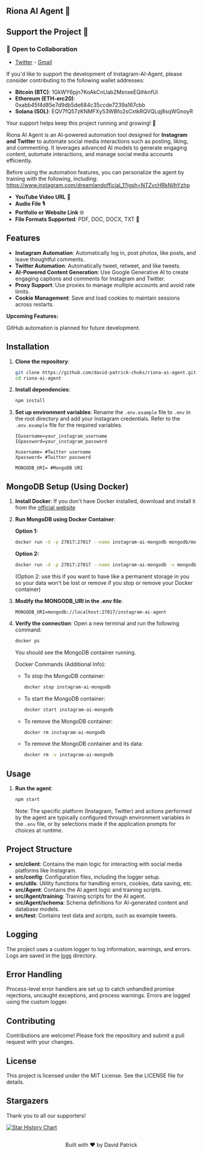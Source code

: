 
## Riona AI Agent 🌸

## Support the Project 🙌

### 🤝 **Open to Collaboration**
- [Twitter](https://twitter.com/david_patrick01)  - [Gmail](davidchuksdev@gmail.com)

If you'd like to support the development of Instagram-AI-Agent, please consider contributing to the following wallet addresses:

- **Bitcoin (BTC)**: 1GkWY6pjn7KoAkCnUab2MxnxeEQihknfUi
- **Ethereum (ETH-erc20)**: 0xabb45f4d85e7d9db5de684c35ccde7239a167cbb
- **Solana (SOL)**: EQV7fQ57zKNMFXy53WBfo2sCxtkRQVQLqj8sqWGnoyR

Your support helps keep this project running and growing! 🚀

Riona AI Agent is an AI-powered automation tool designed for **Instagram and Twitter** to automate social media interactions such as posting, liking, and commenting. It leverages advanced AI models to generate engaging content, automate interactions, and manage social media accounts efficiently.

Before using the automation features, you can personalize the agent by training with the following, including:
https://www.instagram.com/dreamlandofficial_1?igsh=NTZvcHRkNjlhYzhp
- **YouTube Video URL** 🎥
- **Audio File** 🎙️
- **Portfolio or Website Link** 🌐
- **File Formats Supported**: PDF, DOC, DOCX, TXT 📄

## Features

- **Instagram Automation**: Automatically log in, post photos, like posts, and leave thoughtful comments.
- **Twitter Automation**: Automatically tweet, retweet, and like tweets.
- **AI-Powered Content Generation**: Use Google Generative AI to create engaging captions and comments for Instagram and Twitter.
- **Proxy Support**: Use proxies to manage multiple accounts and avoid rate limits.
- **Cookie Management**: Save and load cookies to maintain sessions across restarts.

**Upcoming Features:**

GitHub automation is planned for future development.

## Installation

1. **Clone the repository**:

   ```sh
   git clone https://github.com/david-patrick-chuks/riona-ai-agent.git
   cd riona-ai-agent
   ```

2. **Install dependencies**:

   ```sh
   npm install
   ```

3. **Set up environment variables**:
   Rename the `.env.example` file to `.env` in the root directory and add your Instagram credentials. Refer to the `.env.example` file for the required variables.
   ```dotenv # Instagram credentials
   IGusername=your_instagram_username
   IGpassword=your_instagram_password 
   
   Xusername= #Twitter username
   Xpassword= #Twitter password

   MONGODB_URI= #MongoDB URI
   ```

## MongoDB Setup (Using Docker)

1. **Install Docker**:
   If you don't have Docker installed, download and install it from the [official website](https://www.docker.com/products/docker-desktop/)
2. **Run MongoDB using Docker Container**:

    **Option 1:**
      ```sh
      docker run -d -p 27017:27017 --name instagram-ai-mongodb mongodb/mongodb-community-server:latest
      ```
    **Option 2:**
      ```sh
      docker run -d -p 27017:27017 --name instagram-ai-mongodb -v mongodb_data:/data/db mongodb/mongodb-community-server:latest
      ```   
      (Option 2: use this if you want to have like a permanent storage in you so your data won't be lost or remove if you stop or remove your Docker container)
3. **Modify the MONGODB_URI in the .env file**:
   ```dotenv
   MONGODB_URI=mongodb://localhost:27017/instagram-ai-agent
   ```
4. **Verify the connection**:
   Open a new terminal and run the following command:
   ```sh
   docker ps
   ```
   You should see the MongoDB container running.

   Docker Commands (Additional Info):
   - To stop the MongoDB container:
     ```sh
     docker stop instagram-ai-mongodb
     ```
   - To start the MongoDB container:
       ```sh
       docker start instagram-ai-mongodb
       ```
   - To remove the MongoDB container:
      ```sh
      docker rm instagram-ai-mongodb
      ```
   - To remove the MongoDB container and its data:
      ```sh
      docker rm -v instagram-ai-mongodb
      ```

## Usage

1. **Run the agent**:
   ```sh
   npm start
   ```
   Note: The specific platform (Instagram, Twitter) and actions performed by the agent are typically configured through environment variables in the `.env` file, or by selections made if the application prompts for choices at runtime.

## Project Structure

- **src/client**: Contains the main logic for interacting with social media platforms like Instagram.
- **src/config**: Configuration files, including the logger setup.
- **src/utils**: Utility functions for handling errors, cookies, data saving, etc.
- **src/Agent**: Contains the AI agent logic and training scripts.
- **src/Agent/training**: Training scripts for the AI agent.
- **src/Agent/schema**: Schema definitions for AI-generated content and database models.
- **src/test**: Contains test data and scripts, such as example tweets.

## Logging

The project uses a custom logger to log information, warnings, and errors. Logs are saved in the [logs](http://_vscodecontentref_/3) directory.

## Error Handling

Process-level error handlers are set up to catch unhandled promise rejections, uncaught exceptions, and process warnings. Errors are logged using the custom logger.

## Contributing

Contributions are welcome! Please fork the repository and submit a pull request with your changes.

## License

This project is licensed under the MIT License. See the LICENSE file for details.

## Stargazers
Thank you to all our supporters!

[![Star History Chart](https://api.star-history.com/svg?repos=David-patrick-chuks/Riona-AI-Agent&type=Date)](https://www.star-history.com/#David-patrick-chuks/Riona-AI-Agent&Date)

## 

<p align="center">
Built with ❤️ by David Patrick 
</p>